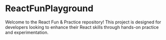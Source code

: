 # ReactFunPlayground
Welcome to the React Fun &amp; Practice repository! This project is designed for developers looking to enhance their React skills through hands-on practice and experimentation.
